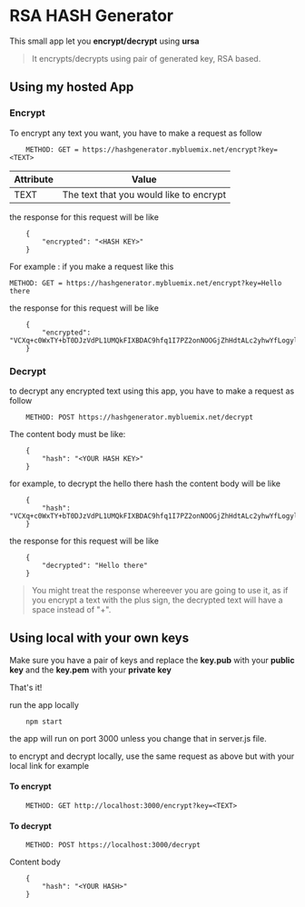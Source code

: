 # RSA HASH Generator 

This small app let you **encrypt/decrypt** using **ursa**

> It encrypts/decrypts using pair of generated key, RSA based.

## Using my hosted App

### Encrypt

 To encrypt any text you want, you have to make a request as follow 

```
    METHOD: GET = https://hashgenerator.mybluemix.net/encrypt?key=<TEXT>

```

| Attribute | Value |
| --- | --- |
| TEXT | The text that you would like to encrypt |

the response for this request will be like 

```
    {
        "encrypted": "<HASH KEY>"
    }
```


For example : 
if you make a request like this 

```
METHOD: GET = https://hashgenerator.mybluemix.net/encrypt?key=Hello there
```

the response for this request will be like 

```
    {
        "encrypted": "VCXq+c0WxTY+bT0DJzVdPL1UMQkFIXBDAC9hfq1I7PZ2onNOOGjZhHdtALc2yhwYfLogyll9NNJjcypuYHKaHaJQAdU2yIOrGenJk/L8xPu4mVqhKnMDKklqKkDeD17+x8oEVZW373+2IAEoOOx/g8OOMC0S3bm4B7buHyPMgOGuYEQ3rWUCkD7YZxErh+0Fg3Y5hogG9uhUOldprUx7ImULjYuvlacGoMZ42LVTw7IC/Y7vXSLjxuBS44s52baRvrlzhseLQLWiPC8jjh1qj90LKtHtvnmKMSlO9yUIM4xCwcjoS04/A1pPcMCArQDCPHTi2ZbB42S4DXbZ1pGU1w=="
    }
```
    

### Decrypt

to decrypt any encrypted text using this app, you have to make a request as follow

```
    METHOD: POST https://hashgenerator.mybluemix.net/decrypt
```

The content body must be like: 

```
    {
        "hash": "<YOUR HASH KEY>"
    }
```

for example, to decrypt the hello there hash the content body will be like

```
    {
	    "hash": "VCXq+c0WxTY+bT0DJzVdPL1UMQkFIXBDAC9hfq1I7PZ2onNOOGjZhHdtALc2yhwYfLogyll9NNJjcypuYHKaHaJQAdU2yIOrGenJk/L8xPu4mVqhKnMDKklqKkDeD17+x8oEVZW373+2IAEoOOx/g8OOMC0S3bm4B7buHyPMgOGuYEQ3rWUCkD7YZxErh+0Fg3Y5hogG9uhUOldprUx7ImULjYuvlacGoMZ42LVTw7IC/Y7vXSLjxuBS44s52baRvrlzhseLQLWiPC8jjh1qj90LKtHtvnmKMSlO9yUIM4xCwcjoS04/A1pPcMCArQDCPHTi2ZbB42S4DXbZ1pGU1w=="
    }
```

the response for this request will be like 

```
    {
        "decrypted": "Hello there"
    }
```

> You might treat the response whereever you are going to use it, as if you encrypt a text with the plus sign, the decrypted text will have a space instead of "+". 

## Using local with your own keys

Make sure you have a pair of keys and replace the **key.pub** with your **public key** and the **key.pem** with your **private key** 

That's it! 

run the app locally 

```
    npm start
```

the app will run on port 3000 unless you change that in server.js file.

to encrypt and decrypt locally, use the same request as above but with your local link 
for example 

#### To encrypt 
```
    METHOD: GET http://localhost:3000/encrypt?key=<TEXT>
``` 

#### To decrypt 

```
    METHOD: POST https://localhost:3000/decrypt
```

Content body
```
    {
        "hash": "<YOUR HASH>"
    }
```